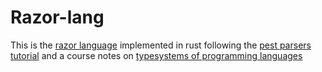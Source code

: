 # Razor-lang

This is the [razor language](https://www.cambridge.org/core/journals/journal-of-functional-programming/article/programming-language-semantics-its-easy-as-123/EC2C046CF94382B3B408036B84475DC7) implemented in rust following the [pest parsers tutorial](https://pest.rs/book/) and a course notes on [typesystems of programming languages](https://bitbucket.org/akaposi/typesystems/src/master/)